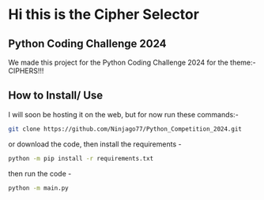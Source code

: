 # Hi this is the Cipher Selector
## Python Coding Challenge 2024
We made this project for the Python Coding Challenge 2024
for the theme:-   CIPHERS!!!
## How to Install/ Use
I will soon be hosting it on the web, but for now
run these commands:-
```bash
git clone https://github.com/Ninjago77/Python_Competition_2024.git
```
or download the code,
then install the requirements - 
```bash
python -m pip install -r requirements.txt
```
then run the code - 
```bash
python -m main.py
```
